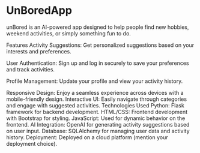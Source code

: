 # UnBoredApp
unBored is an AI-powered app designed to help people find new hobbies, weekend activities, or simply something fun to do.

Features
Activity Suggestions: Get personalized suggestions based on your interests and preferences.

User Authentication: Sign up and log in securely to save your preferences and track activities.

Profile Management: Update your profile and view your activity history.

Responsive Design: Enjoy a seamless experience across devices with a mobile-friendly design.
Interactive UI: Easily navigate through categories and engage with suggested activities.
Technologies Used
Python: Flask framework for backend development.
HTML/CSS: Frontend development with Bootstrap for styling.
JavaScript: Used for dynamic behavior on the frontend.
AI Integration: OpenAI for generating activity suggestions based on user input.
Database: SQLAlchemy for managing user data and activity history.
Deployment: Deployed on a cloud platform (mention your deployment choice).
